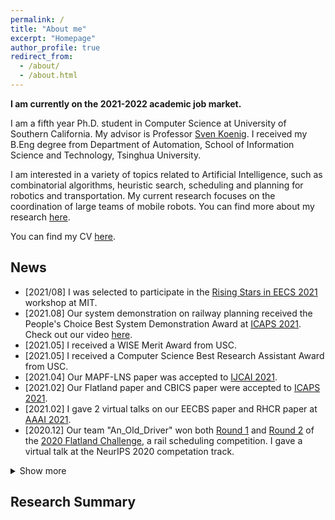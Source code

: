 ```yaml
---
permalink: /
title: "About me"
excerpt: "Homepage"
author_profile: true
redirect_from: 
  - /about/
  - /about.html
---
```


**I am currently on the 2021-2022 academic job market.**

I am a fifth year Ph.D. student in Computer Science at University of Southern California. My advisor is Professor [Sven Koenig](http://idm-lab.org/index.html).
I received my B.Eng degree from Department of Automation, School of Information Science and Technology, Tsinghua University.

I am interested in a variety of topics related to Artificial Intelligence, such as combinatorial algorithms, heuristic search, scheduling and planning for robotics and transportation. My current research focuses on the coordination of large teams of mobile robots. You can find more about my research [here](https://jiaoyangli.me/research/).

You can find my CV [here](https://jiaoyang-li.github.io/files/CV-Jiaoyang.pdf).

## News
* \[2021/08\] I was selected to participate in the [Rising Stars in EECS 2021](https://risingstars21-eecs.mit.edu/) workshop at MIT.
* \[2021.08\] Our system demonstration on railway planning received the People's Choice Best System Demonstration Award at [ICAPS 2021](https://icaps21.icaps-conference.org/awards/). Check out our video [here](https://youtu.be/Pw4GBL1UhPA).
* \[2021.05\] I received a WISE Merit Award from USC.
* \[2021.05\] I received a Computer Science Best Research Assistant Award from USC.
* \[2021.04\] Our MAPF-LNS paper was accepted to [IJCAI 2021](https://ijcai-21.org/).
* \[2021.02\] Our Flatland paper and CBICS paper were accepted to [ICAPS 2021](https://icaps21.icaps-conference.org/).
* \[2021.02\] I gave 2 virtual talks on our EECBS paper and RHCR paper at [AAAI 2021](https://aaai.org/Conferences/AAAI-21/).
* \[2020.12\] Our team "An_Old_Driver" won both [Round 1](https://discourse.aicrowd.com/t/round-1-has-finished-round-2-is-starting-soon/3465) and [Round 2](https://discourse.aicrowd.com/t/neurips-2020-flatland-winners/4010) of the [2020 Flatland Challenge](https://www.aicrowd.com/challenges/neurips-2020-flatland-challenge), a rail scheduling competition. I gave a virtual talk at the NeurIPS 2020 competation track.

<details>
  <summary>Show more</summary>
  <ul>
    <li>
      [2020.12] 4 papers accepted to <a href="https://aaai.org/Conferences/AAAI-21/"> AAAI 2021</a>.
    </li>
    <li>
      [2020.10] 2 virtual talks at <a href="https://icaps20.icaps-conference.org/"> ICAPS 2020</a>.
    </li>
    <li>
      [2020.05] <a href="https://www.youtube.com/watch?v=j6PGa9mAdd4&feature=youtu.be"> 2 virtual talks</a> at <a href="https://helios.hud.ac.uk/scommv/socs2020/"> SoCS 2020</a>.
    </li>
    <li>
      [2020.05] <a href="https://underline.io/speakers/307-jiaoyang-li"> 2 virtual talks</a> at <a href="https://aamas2020.conference.auckland.ac.nz/"> AAMAS 2020</a>.
    </li>
    <li>
      [2020.04] Our paper "Multi-Agent Path Finding with Mutex Propogation" received the outstanding student paper award at <a href="https://icaps20.icaps-conference.org/program/awards/"> ICAPS 2020</a>.
    </li>
    <li>
      [2020.04] 2 papers accepted to <a href="https://www.ijcai20.org/"> IJCAI 2020</a>.
    </li>
     <li>
      [2020.02] Visiting the <a href="https://www.monash.edu/it/dsai/optimisation"> Optimization Research Group</a> for 6 months at Monash University, Melbourne, VIC, Australia.
    </li>
    <li>
      [2020.02] A talk at <a href="https://pages.mtu.edu/~lebrown/eaai/"> EAAI 2020</a> in New York, NY, USA.
    </li>
    <li>
      [2020.01] 2 papers accepted to <a href="https://icaps20.icaps-conference.org/"> ICAPS 2020</a>.
    </li>
    <li>
      [2020.01] A paper and an extended abstract accepted to <a href="https://aamas2020.conference.auckland.ac.nz/"> AAMAS 2020</a>.
    </li>
    <li>
      [2019.11] Visited Prof. <a href="https://felner.wixsite.com/home">Ariel Felner</a>'s group for 2 weeks at Ben-Gurion University, Be'er Sheva, Israel.
    </li>
    <li>
      [2019.10] A <a href="https://www.twitch.tv/videos/513668031?collection=muQS7ntJ2RVwXQ">talk</a> at the Amazon Research Awards – Robotics Symposium in Boston, MA, USA.
    </li>
    <li>
      [2019.08] 2 talks at <a href="https://www.ijcai19.org/"> IJCAI 2019</a> in Macau, China.
    </li>
    <li>
      [2019.07] 2 talks at <a href="https://icaps19.icaps-conference.org/"> ICAPS 2019</a> in Berkeley, CA, USA.
    </li>
    <li>
      [2019.05] Summer research intern at <a href="https://www.amazonrobotics.com/">Amazon Robotics</a>, Seattle, WA, USA.
    </li>
    <li>
      [2019.05] A paper accepted to <a href="https://www.ijcai19.org/">IJCAI 2019</a>.</li>
    <li>
      [2019.03] Received a Technology Commercialization Award from the USC Stevens Center for Innovation Technology.
    </li>
    <li>
      [2019.02] 2 short papers accepted to <a href="https://icaps19.icaps-conference.org/">ICAPS 2019</a>.
    </li>
    <li>
      [2019.01] 2 spotlight talks at <a href="https://aaai.org/Conferences/AAAI-19/">AAAI 2019</a> in Honolulu, Hawaii, USA.
    </li>
    <li>
      [2019.01] A paper and an extended abstract accepted to <a href="http://aamas2019.encs.concordia.ca/">AAMAS 2019</a>.
    </li>
    <li>
      [2018.12] Visited Prof. <a href="https://felner.wixsite.com/home">Ariel Felner</a>'s group for 3 weeks at Ben-Gurion University, Be'er Sheva, Israel. 
    </li>
    <li>
      [2018.11] 3 papers accepted to <a href="https://aaai.org/Conferences/AAAI-19/">AAAI 2019</a>.
    </li>
    <li>
      [2018.04] A paper accepted to <a href="https://www.ijcai-18.org/">IJCAI 2018</a>.
    </li>
    <li>
      [2018.01] An extended abstract accepted to <a href="http://celweb.vuse.vanderbilt.edu/aamas18/">AAMAS 2018</a>.
    </li>
    <li>
      [2018.01] A short paper accepted to <a href="http://icaps18.icaps-conference.org/">ICAPS 2018</a>.
    </li>
    <li>
      [2017.08] PhD student at USC! 
    </li>
  </ul>
</details>


## Research Summary
